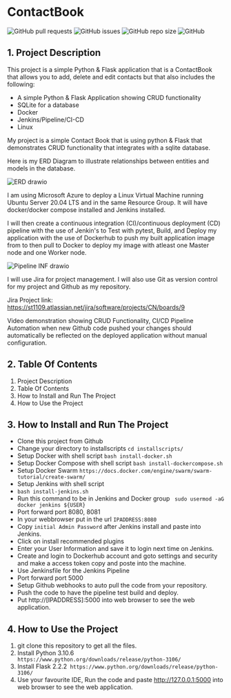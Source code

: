 
# ContactBook

![GitHub pull requests](https://img.shields.io/github/issues-pr/JingerGuy/ContactBook)
![GitHub issues](https://img.shields.io/github/issues/JingerGuy/ContactBook)
![GitHub repo size](https://img.shields.io/github/repo-size/JingerGuy/ContactBook)
![GitHub](https://img.shields.io/github/license/JingerGuy/ContactBook)

## 1. Project Description

This project is a simple Python & Flask application that is a ContactBook that allows you to add, delete and edit contacts but that also includes the following:
- A simple Python & Flask Application showing CRUD functionality
- SQLite for a database
- Docker
- Jenkins/Pipeline/CI-CD
- Linux



My project is a simple Contact Book that is using python & Flask that demonstrates CRUD functionality that integrates with a sqlite database. 

Here is my ERD Diagram to illustrate relationships between entities and models in the database.


![ERD drawio](https://user-images.githubusercontent.com/110673932/193861865-b89c0a84-afb6-4dd8-8915-53e9de3ad8b9.png)



I am using Microsoft Azure to deploy a Linux Virtual Machine running Ubuntu Server 20.04 LTS and in the same Resource Group. It will have docker/docker compose installed and Jenkins installed.


I will then create a continuous integration (CI)/continuous deployment (CD) pipeline with the use of Jenkin's to Test with pytest, Build, and Deploy my application with the use of Dockerhub to push my built application image from to then pull to Docker to deploy my image with atleast one Master node and one Worker node.

![Pipeline INF drawio](https://user-images.githubusercontent.com/110673932/193868373-554d3807-98c5-49f2-98d9-aea93ee1489c.png)




I will use Jira for project management. I will also use Git as version control for my project and Github as my repository.

Jira Project link: https://st1109.atlassian.net/jira/software/projects/CN/boards/9




Video demonstration showing CRUD Functionality,
CI/CD Pipeline Automation when new Github code pushed your changes should automatically be reflected on the deployed application without manual configuration.




## 2. Table Of Contents


1. Project Description
2. Table Of Contents
3. How to Install and Run The Project
4. How to Use the Project



## 3. How to Install and Run The Project

- Clone this project from Github
- Change your directory to installscripts ```cd installscripts/``` 
- Setup Docker with shell script 
  ```bash install-docker.sh```
- Setup Docker Compose with shell script
  ```bash install-dockercompose.sh```
- Setup Docker Swarm ```https://docs.docker.com/engine/swarm/swarm-tutorial/create-swarm/```
- Setup Jenkins with shell script
- ```bash install-jenkins.sh```
- Run this command to be in Jenkins and Docker group ``` sudo usermod -aG docker jenkins ${USER}```
- Port forward port 8080, 8081
- In your webbrowser put in the url 
  ```IPADDRESS:8080```
- Copy ```initial Admin Password``` after Jenkins install and paste into Jenkins.
- Click on install recommended plugins
- Enter your User Information and save it to login next time on Jenkins.
- Create and login to Dockerhub account and goto settings and security and make a access token copy and poste into the machine.
- Use Jenkinsfile for the Jenkins Pipeline
- Port forward port 5000 
- Setup Github webhooks to auto pull the code from your repository.
- Push the code to have the pipeline test build and deploy.
- Put http://[IPADDRESS]:5000 into web browser to see the web application.


## 4. How to Use the Project

1. git clone this repository to get all the files.
2. Install Python 3.10.6``` https://www.python.org/downloads/release/python-3106/```
3. Install Flask 2.2.2``` https://www.python.org/downloads/release/python-3106/```
4. Use your favourite IDE, Run the code and paste http://127.0.0.1:5000 into web browser to see the web application.

